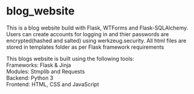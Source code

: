 # blog_website
This is a blog website build with Flask, WTForms and Flask-SQLAlchemy.
Users can create accounts for logging in and thier passwords are encrypted(hashed and salted) using werkzeug.security.
All html files are stored in templates folder as per Flask framework requirements

This blogs website is built using the following tools:
<br>
Frameworks: Flask & Jinja
<br>
Modules: Stmplib and Requests
<br>
Backend: Python 3
<br>
Frontend: HTML, CSS and JavaScript
